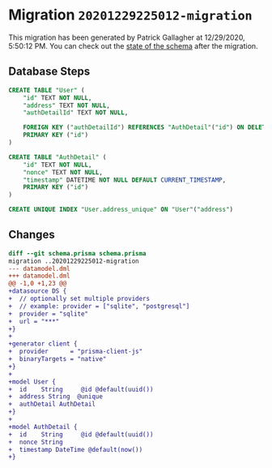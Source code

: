 # Migration `20201229225012-migration`

This migration has been generated by Patrick Gallagher at 12/29/2020, 5:50:12 PM.
You can check out the [state of the schema](./schema.prisma) after the migration.

## Database Steps

```sql
CREATE TABLE "User" (
    "id" TEXT NOT NULL,
    "address" TEXT NOT NULL,
    "authDetailId" TEXT NOT NULL,

    FOREIGN KEY ("authDetailId") REFERENCES "AuthDetail"("id") ON DELETE CASCADE ON UPDATE CASCADE,
    PRIMARY KEY ("id")
)

CREATE TABLE "AuthDetail" (
    "id" TEXT NOT NULL,
    "nonce" TEXT NOT NULL,
    "timestamp" DATETIME NOT NULL DEFAULT CURRENT_TIMESTAMP,
    PRIMARY KEY ("id")
)

CREATE UNIQUE INDEX "User.address_unique" ON "User"("address")
```

## Changes

```diff
diff --git schema.prisma schema.prisma
migration ..20201229225012-migration
--- datamodel.dml
+++ datamodel.dml
@@ -1,0 +1,23 @@
+datasource DS {
+  // optionally set multiple providers
+  // example: provider = ["sqlite", "postgresql"]
+  provider = "sqlite"
+  url = "***"
+}
+
+generator client {
+  provider      = "prisma-client-js"
+  binaryTargets = "native"
+}
+
+model User {
+  id    String     @id @default(uuid())
+  address String  @unique
+  authDetail AuthDetail
+}
+
+model AuthDetail {
+  id    String     @id @default(uuid())
+  nonce String
+  timestamp DateTime @default(now())
+}
```


